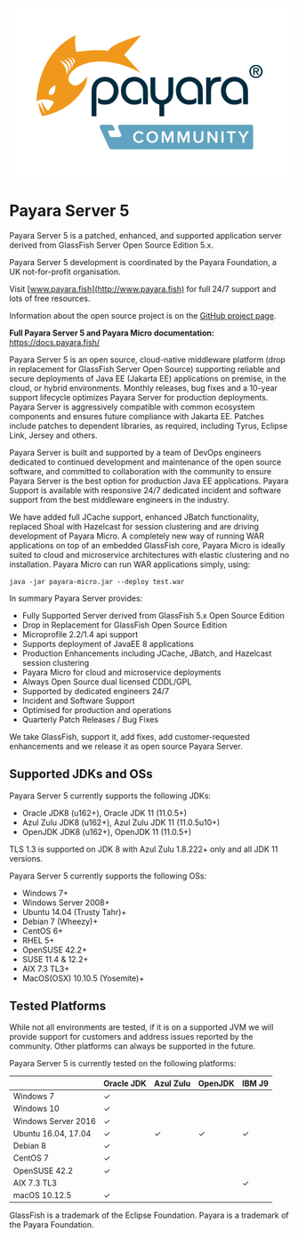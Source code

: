 ![#badassfish](payara-logo-blue.png)

# Payara Server 5

Payara Server 5 is a patched, enhanced, and supported application server derived from GlassFish Server Open Source Edition 5.x.

Payara Server 5 development is coordinated by the Payara Foundation, a UK not-for-profit organisation.

Visit [www.payara.fish](http://www.payara.fish) for full 24/7 support and lots of free resources.

Information about the open source project is on the [GitHub project page](https://payara.github.io/Payara/).

**Full Payara Server 5 and Payara Micro documentation:** https://docs.payara.fish/

Payara Server 5 is an open source, cloud-native middleware platform (drop in replacement for GlassFish Server Open Source) supporting reliable and secure deployments of Java EE (Jakarta EE) applications on premise, in the cloud, or hybrid environments. Monthly releases, bug fixes and a 10-year support lifecycle optimizes Payara Server for production deployments. Payara Server is aggressively compatible with common ecosystem components and ensures future compliance with Jakarta EE. Patches include patches to dependent libraries, as required, including Tyrus, Eclipse Link, Jersey and others. 

Payara Server is built and supported by a team of DevOps engineers dedicated to continued development and maintenance of the open source software, and committed to collaboration with the community to ensure Payara Server is the best option for production Java EE applications. Payara Support is available with responsive 24/7 dedicated incident and software support from the best middleware engineers in the industry.

We have added full JCache support, enhanced JBatch functionality, replaced Shoal with Hazelcast for session clustering and are driving development of Payara Micro. A completely new way of running WAR applications on top of an embedded GlassFish core, Payara Micro is ideally suited to cloud and microservice architectures with elastic clustering and no installation. Payara Micro can run WAR applications simply, using:

```Shell
java -jar payara-micro.jar --deploy test.war
```

In summary Payara Server provides:

* Fully Supported Server derived from GlassFish 5.x Open Source Edition
* Drop in Replacement for GlassFish Open Source Edition
* Microprofile 2.2/1.4 api support
* Supports deployment of JavaEE 8 applications
* Production Enhancements including JCache, JBatch, and Hazelcast session clustering
* Payara Micro for cloud and microservice deployments
* Always Open Source dual licensed CDDL/GPL
* Supported by dedicated engineers 24/7
* Incident and Software Support
* Optimised for production and operations
* Quarterly Patch Releases / Bug Fixes

We take GlassFish, support it, add fixes, add customer-requested enhancements and we release it as open source Payara Server.

## Supported JDKs and OSs

Payara Server 5 currently supports the following JDKs:

* Oracle JDK8 (u162+), Oracle JDK 11 (11.0.5+)
* Azul Zulu JDK8 (u162+), Azul Zulu JDK 11 (11.0.5u10+)
* OpenJDK JDK8 (u162+), OpenJDK 11 (11.0.5+)

TLS 1.3 is supported on JDK 8 with Azul Zulu 1.8.222+ only and all JDK 11 versions.

Payara Server 5 currently supports the following OSs:

* Windows 7+
* Windows Server 2008+
* Ubuntu 14.04 (Trusty Tahr)+
* Debian 7 (Wheezy)+
* CentOS 6+
* RHEL 5+
* OpenSUSE 42.2+
* SUSE 11.4 & 12.2+
* AIX 7.3 TL3+
* MacOS(OSX) 10.10.5 (Yosemite)+

## Tested Platforms

While not all environments are tested, if it is on a supported JVM we will provide support for customers and address issues reported by the community. Other platforms can always be supported in the future.

Payara Server 5 is currently tested on the following platforms:

|                       |Oracle JDK     |Azul Zulu      |OpenJDK        |IBM J9 |
|---                    |---            |---            |---            |---    |
|Windows 7              |✓              |               |               |       |
|Windows 10             |✓              |               |               |       |
|Windows Server 2016    |✓              |               |               |       |
|Ubuntu 16.04, 17.04    |✓              |✓              |✓              |✓      |
|Debian 8               |✓              |               |               |       |
|CentOS 7               |✓              |               |               |       |
|OpenSUSE 42.2          |✓              |               |               |       |
|AIX 7.3 TL3            |               |               |               |✓      |
|macOS      10.12.5     |✓              |               |               |       |


GlassFish is a trademark of the Eclipse Foundation.
Payara is a trademark of the Payara Foundation.

